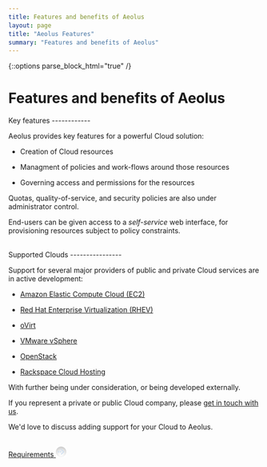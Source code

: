 ```yaml
---
title: Features and benefits of Aeolus
layout: page
title: "Aeolus Features"
summary: "Features and benefits of Aeolus"
---
```

{::options parse_block_html="true" /}

Features and benefits of Aeolus
===============================

<div class="section-grouping">
Key features
------------

Aeolus provides key features for a powerful Cloud solution:

-   Creation of Cloud resources

-   Managment of policies and work-flows around those resources

-   Governing access and permissions for the resources

Quotas, quality-of-service, and security policies are also under
administrator control.

End-users can be given access to a *self-service* web interface, for
provisioning resources subject to policy constraints.
</div>
<br />

<div class="section-grouping">
Supported Clouds
----------------

Support for several major providers of public and private Cloud services
are in active development:

-   [Amazon Elastic Compute Cloud (EC2)](http://aws.amazon.com/ec2)

-   [Red Hat Enterprise Virtualization
    (RHEV)](http://www.redhat.com/virtualization/rhev/server/)

-   [oVirt](http://www.ovirt.org)

-   [VMware
    vSphere](http://www.vmware.com/products/datacenter-virtualization/vsphere/)

-   [OpenStack](http://www.openstack.org)

-   [Rackspace Cloud Hosting](http://www.rackspace.com/cloud/)

With further being under consideration, or being developed externally.

If you represent a private or public Cloud company, please [get in touch
with us](contact.html#business "Get in touch with us").

We'd love to discuss adding support for your Cloud to Aeolus.
</div>
<br />

<a class='button' href='requirements.html'>
  Requirements <img alt='→' src='images/button-right.png' />
</a>
